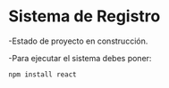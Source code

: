 <h1>Sistema de Registro  </h1>

-Estado de proyecto en construcción.

-Para ejecutar el sistema debes poner:

```npm install react```

